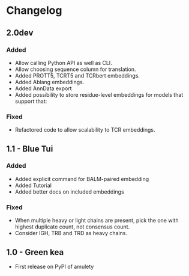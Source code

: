 # Changelog

## 2.0dev

### Added

- Allow calling Python API as well as CLI.
- Allow choosing sequence column for translation.
- Added PROTT5, TCRT5 and TCRbert embeddings.
- Added Ablang embeddings.
- Added AnnData export
- Added possibility to store residue-level embeddings for models that support that:

### Fixed

- Refactored code to allow scalability to TCR embeddings.

## 1.1 - Blue Tui

### Added

- Added explicit command for BALM-paired embedding
- Added Tutorial
- Added better docs on included embeddings

### Fixed

- When multiple heavy or light chains are present, pick the one with highest duplicate count, not consensus count.
- Consider IGH, TRB and TRD as heavy chains.

## 1.0 - Green kea

- First release on PyPI of amulety
